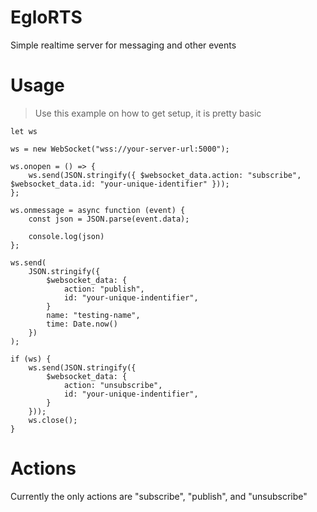 # EgloRTS

Simple realtime server for messaging and other events

# Usage

> Use this example on how to get setup, it is pretty basic

```
let ws

ws = new WebSocket("wss://your-server-url:5000");

ws.onopen = () => {
    ws.send(JSON.stringify({ $websocket_data.action: "subscribe", $websocket_data.id: "your-unique-identifier" }));
};

ws.onmessage = async function (event) {
    const json = JSON.parse(event.data);

    console.log(json)
};

ws.send(
    JSON.stringify({
        $websocket_data: {
            action: "publish",
            id: "your-unique-indentifier",
        }
        name: "testing-name",
        time: Date.now()
    })
);

if (ws) {
    ws.send(JSON.stringify({
        $websocket_data: {
            action: "unsubscribe",
            id: "your-unique-indentifier",
        }
    }));
    ws.close();
}
```

# Actions

Currently the only actions are "subscribe", "publish", and "unsubscribe"
